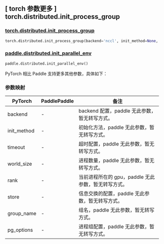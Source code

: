 ## [ torch 参数更多 ] torch.distributed.init_process_group
### [torch.distributed.init_process_group](https://pytorch.org/docs/stable/distributed.html?highlight=init_process#torch.distributed.init_process_group)

```python
torch.distributed.init_process_group(backend='nccl', init_method=None, timeout=datetime.timedelta(seconds=1800), world_size=-1, rank=-1, store=None, group_name='', pg_options=None)
```

### [paddle.distributed.init_parallel_env](https://www.paddlepaddle.org.cn/documentation/docs/zh/develop/api/paddle/distributed/init_parallel_env_cn.html)

```python
paddle.distributed.init_parallel_env()
```

PyTorch 相比 Paddle 支持更多其他参数，具体如下：

### 参数映射
| PyTorch       | PaddlePaddle | 备注                                                   |
| ------------- | ------------ | ------------------------------------------------------ |
| backend       | -        | backend 配置，paddle 无此参数，暂无转写方式。                   |
| init_method   | -        | 初始化方法，paddle 无此参数，暂无转写方式。                      |
| timeout       | -        | 超时配置，paddle 无此参数，暂无转写方式。                        |
| world_size    | -        | 进程数量，paddle 无此参数，暂无转写方式。                        |
| rank          | -        | 当前进程所在的 gpu，paddle 无此参数，暂无转写方式。               |
| store         | -        | 信息交换的配置，paddle 无此参数，暂无转写方式。                   |
| group_name    | -        | 组名，paddle 无此参数，暂无转写方式。                           |
| pg_options    | -        | 进程组配置，paddle 无此参数，暂无转写方式。                      |
